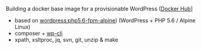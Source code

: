 Building a docker base image for a provisionable WordPress ([Docker Hub](https://hub.docker.com/r/drzraf/wp-fpm/)]

* based on [wordpress:php5.6-fpm-alpine](https://github.com/docker-library/wordpress/blob/master/php5.6/fpm-alpine/Dockerfile)) (WordPress + PHP 5.6 / Alpine Linux)
* composer + [wp-cli](http://wp-cli.org/)
* xpath, xsltproc, jq, svn, git, unzip & make
